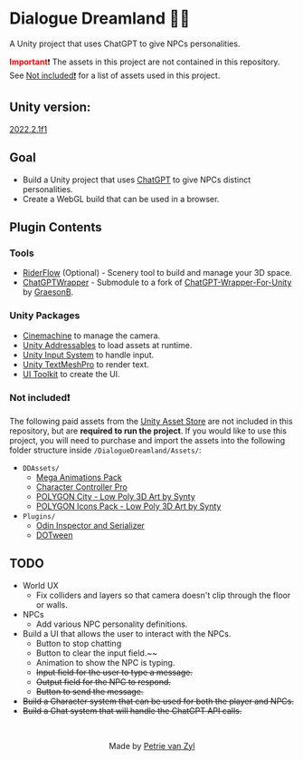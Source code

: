 # Dialogue Dreamland 🤖💬
A Unity project that uses ChatGPT to give NPCs personalities. 

<span style="color: red;">**Important**</span>❗
The assets in this project are not contained in this repository. See
[Not included❗](#not-included) for a list of assets used in this project.

## Unity version:
[2022.2.1f1](./ProjectSettings/ProjectVersion.txt)

## Goal
- Build a Unity project that uses [ChatGPT](https://openai.com/blog/chatgpt/) to give NPCs distinct personalities.
- Create a WebGL build that can be used in a browser.

## Plugin Contents

### Tools
- [RiderFlow](https://www.jetbrains.com/riderflow/) (Optional)  - Scenery tool to build and manage your 3D space.
- [ChatGPTWrapper](https://github.com/p-v-z/ChatGPT-Wrapper-For-Unity) - Submodule to a fork of [ChatGPT-Wrapper-For-Unity](https://github.com/GraesonB/ChatGPT-Wrapper-For-Unity) by [GraesonB](https://github.com/GraesonB).

### Unity Packages
- [Cinemachine](https://unity.com/unity/features/editor/art-and-design/cinemachine) to manage the camera.
- [Unity Addressables](https://docs.unity3d.com/Manual/com.unity.addressables.html) to load assets at runtime.
- [Unity Input System](https://docs.unity3d.com/Manual/com.unity.inputsystem.html) to handle input.
- [Unity TextMeshPro](https://docs.unity3d.com/Manual/com.unity.textmeshpro.html) to render text.
- [UI Toolkit](https://docs.unity3d.com/Manual/UIElements.html) to create the UI.

### Not included❗
The following paid assets from the [Unity Asset Store](https://assetstore.unity.com/) are not included in this repository, but are **required to run the project**. If you would like to use this project, you will need to purchase and import the assets into the following folder structure inside `/DialogueDreamland/Assets/`:
- `DDAssets/`
    - [Mega Animations Pack](https://assetstore.unity.com/packages/3d/animations/mega-animations-pack-162341)
    - [Character Controller Pro](https://assetstore.unity.com/packages/tools/physics/character-controller-pro-159150)
    - [POLYGON City - Low Poly 3D Art by Synty](https://assetstore.unity.com/packages/3d/environments/urban/polygon-city-low-poly-3d-art-by-synty-95214)
    - [POLYGON Icons Pack - Low Poly 3D Art by Synty](https://assetstore.unity.com/packages/3d/gui/polygon-icons-pack-low-poly-3d-art-by-synty-202117)
- `Plugins/`
  - [Odin Inspector and Serializer](https://assetstore.unity.com/packages/tools/utilities/odin-inspector-and-serializer-89041)
  - [DOTween](https://assetstore.unity.com/packages/tools/animation/dotween-hotween-v2-27676)

## TODO
- World UX
    - Fix colliders and layers so that camera doesn't clip through the floor or walls.
- NPCs
    - Add various NPC personality definitions.
- Build a UI that allows the user to interact with the NPCs.
    - Button to stop chatting
    - Button to clear the input field.~~
    - Animation to show the NPC is typing.
    - ~~Input field for the user to type a message.~~
    - ~~Output field for the NPC to respond.~~
    - ~~Button to send the message.~~
- ~~Build a Character system that can be used for both the player and NPCs.~~
- ~~Build a Chat system that will handle the ChatGPT API calls.~~

<br>
<div align="center">
  <p>Made by <a href="https://github.com/p-v-z">Petrie van Zyl</a></p>
</div>
